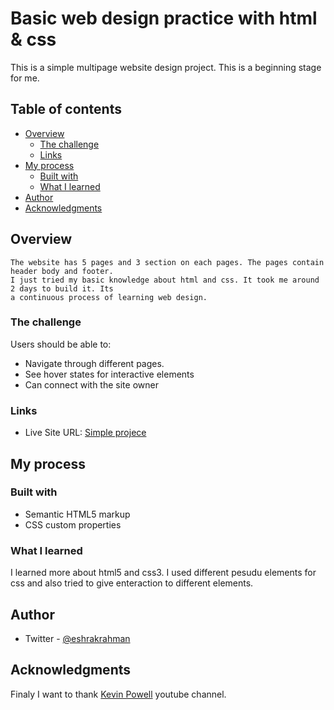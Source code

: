 # Basic web design practice with html & css

This is a simple multipage website design project. This is a beginning stage for me.

## Table of contents

- [Overview](#overview)
  - [The challenge](#the-challenge)
  - [Links](#links)
- [My process](#my-process)
  - [Built with](#built-with)
  - [What I learned](#what-i-learned)
- [Author](#author)
- [Acknowledgments](#acknowledgments)

## Overview

    The website has 5 pages and 3 section on each pages. The pages contain header body and footer.
    I just tried my basic knowledge about html and css. It took me around 2 days to build it. Its
    a continuous process of learning web design.

### The challenge

Users should be able to:

- Navigate through different pages.
- See hover states for interactive elements
- Can connect with the site owner

### Links

- Live Site URL: [Simple projece](https://eshrakrahman.github.io/Simple-project/)

## My process

### Built with

- Semantic HTML5 markup
- CSS custom properties

### What I learned

I learned more about html5 and css3. I used different pesudu elements for css and also tried
to give enteraction to different elements.

## Author

- Twitter - [@eshrakrahman](https://www.twitter.com/eshrakrahman)

## Acknowledgments

Finaly I want to thank [Kevin Powell](https://www.youtube.com/kepowob) youtube channel.
